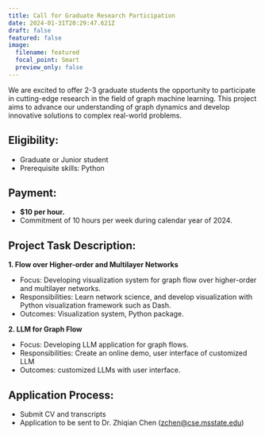```yaml
---
title: Call for Graduate Research Participation
date: 2024-01-31T20:29:47.621Z
draft: false
featured: false
image:
  filename: featured
  focal_point: Smart
  preview_only: false
---
```

We are excited to offer 2-3 graduate students the opportunity to participate in cutting-edge research in the field of graph machine learning. This project aims to advance our understanding of graph dynamics and develop innovative solutions to complex real-world problems.

## **Eligibility:**

- Graduate or Junior student
- Prerequisite skills: Python

## **Payment:**

- **$10 per hour.**
- Commitment of 10 hours per week during calendar year of 2024.

## **Project Task Description:**
**1. Flow over Higher-order and Multilayer Networks**
- Focus: Developing visualization system for graph flow over higher-order and multilayer networks.
- Responsibilities: Learn network science, and develop visualization with Python visualization framework such as Dash.
- Outcomes: Visualization system, Python package.

**2. LLM for Graph Flow**
- Focus: Developing LLM application for graph flows.
- Responsibilities: Create an online demo, user interface of customized LLM
- Outcomes: customized LLMs with user interface.

## **Application Process:**
- Submit CV and transcripts
- Application to be sent to Dr. Zhiqian Chen ([zchen@cse.msstate.edu](mailto:zchen@cse.msstate.edu))